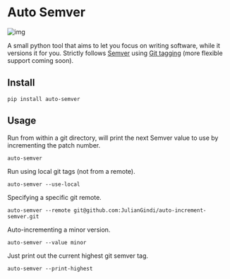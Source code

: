 # Auto Semver

![img](https://upload.wikimedia.org/wikipedia/commons/8/82/Semver.jpg)

A small python tool that aims to let you focus on writing software, while it versions it for you. Strictly follows [Semver](https://semver.org/) using [Git tagging](https://git-scm.com/book/en/v2/Git-Basics-Tagging) (more flexible support coming soon).

## Install

`pip install auto-semver`

## Usage

Run from within a git directory, will print the next Semver value to use by incrementing the patch number.

`auto-semver`

Run using local git tags (not from a remote).

`auto-semver --use-local`

Specifying a specific git remote.

`auto-semver --remote git@github.com:JulianGindi/auto-increment-semver.git`

Auto-incrementing a minor version.

`auto-semver --value minor`

Just print out the current highest git semver tag.

`auto-semver --print-highest`
